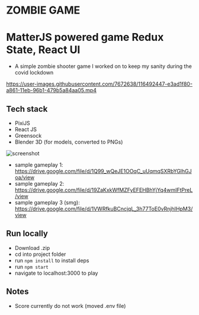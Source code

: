 # ZOMBIE GAME
# MatterJS powered game Redux State, React UI
- A simple zombie shooter game I worked on to keep my sanity during the covid lockdown

https://user-images.githubusercontent.com/7672638/116492447-e3ad1f80-a861-11eb-96b1-479b5a84aa05.mp4

## Tech stack
- PixiJS
- React JS
- Greensock
- Blender 3D (for models, converted to PNGs)

![screenshot](https://github.com/ericposas/Zombie-Chamber-with-simple-game-scores/blob/main/zombie-snip1.PNG)

- sample gameplay 1: https://drive.google.com/file/d/1Q99_wQeJE1OOqC_uUqmqSXRbYGlhGJoa/view
- sample gameplay 2: https://drive.google.com/file/d/19ZaKxkWfMZFyEFEHBhYjYq4wmIFtPreL/view
- sample gameplay 3 (smg): https://drive.google.com/file/d/1VWRfkuBCncjqL_3h77ToE0vRnjhIHpM3/view

## Run locally
- Download .zip
- cd into project folder
- run `npm install` to install deps
- run `npm start`
- navigate to localhost:3000 to play

## Notes
- Score currently do not work (moved .env file)
